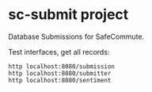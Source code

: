 # sc-submit project

Database Submissions for SafeCommute.

Test interfaces, get all records:
```aidl
http localhost:8080/submission
http localhost:8080/submitter
http localhost:8080/sentiment
```

